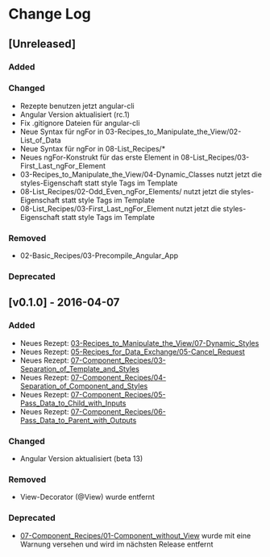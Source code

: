 # Change Log

## [Unreleased]

### Added

### Changed

* Rezepte benutzen jetzt angular-cli
* Angular Version aktualisiert (rc.1)
* Fix .gitignore Dateien für angular-cli
* Neue Syntax für ngFor in 03-Recipes\_to\_Manipulate\_the\_View/02-List\_of\_Data
* Neue Syntax für ngFor in 08-List\_Recipes/\*
* Neues ngFor-Konstrukt für das erste Element in 08-List\_Recipes/03-First\_Last\_ngFor\_Element
* 03-Recipes\_to\_Manipulate\_the\_View/04-Dynamic\_Classes nutzt jetzt die styles-Eigenschaft statt style Tags im Template
* 08-List\_Recipes/02-Odd\_Even\_ngFor\_Elements/ nutzt jetzt die styles-Eigenschaft statt style Tags im Template
* 08-List\_Recipes/03-First\_Last\_ngFor\_Element nutzt jetzt die styles-Eigenschaft statt style Tags im Template

### Removed

* 02-Basic\_Recipes/03-Precompile\_Angular\_App

### Deprecated

## [v0.1.0] - 2016-04-07

### Added

* Neues Rezept: [03-Recipes\_to\_Manipulate\_the\_View/07-Dynamic\_Styles](./03-Recipes_to_Manipulate_the_View/07-Dynamic_Styles)
* Neues Rezept: [05-Recipes\_for\_Data\_Exchange/05-Cancel\_Request](./05-Recipes_for_Data_Exchange/05-Cancel_Request)
* Neues Rezept: [07-Component\_Recipes/03-Separation\_of\_Template\_and\_Styles](./07-Component_Recipes/03-Separation_of_Template_and_Styles)
* Neues Rezept: [07-Component\_Recipes/04-Separation\_of\_Component\_and\_Styles](./07-Component_Recipes/04-Separation_of_Component_and_Styles)
* Neues Rezept: [07-Component\_Recipes/05-Pass\_Data\_to\_Child\_with\_Inputs](./07-Component_Recipes/05-Pass_Data_to_Child_with_Inputs)
* Neues Rezept: [07-Component\_Recipes/06-Pass\_Data\_to\_Parent\_with\_Outputs](./07-Component_Recipes/06-Pass_Data_to_Parent_with_Outputs)

### Changed

* Angular Version aktualisiert (beta 13)

### Removed

* View-Decorator (@View) wurde entfernt

### Deprecated

* [07-Component\_Recipes/01-Component\_without\_View](./07-Component_Recipes/01-Component_without_View) wurde mit eine Warnung versehen und wird im nächsten Release entfernt

